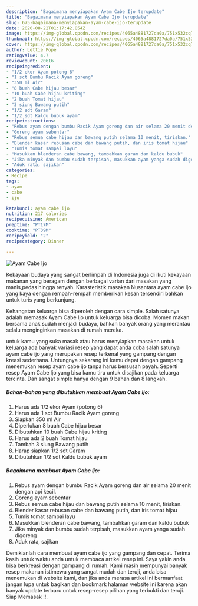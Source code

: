 ```yaml
---
description: "Bagaimana menyiapakan Ayam Cabe Ijo terupdate"
title: "Bagaimana menyiapakan Ayam Cabe Ijo terupdate"
slug: 675-bagaimana-menyiapakan-ayam-cabe-ijo-terupdate
date: 2020-08-22T01:17:42.854Z
image: https://img-global.cpcdn.com/recipes/4065a4881727da0a/751x532cq70/ayam-cabe-ijo-foto-resep-utama.jpg
thumbnail: https://img-global.cpcdn.com/recipes/4065a4881727da0a/751x532cq70/ayam-cabe-ijo-foto-resep-utama.jpg
cover: https://img-global.cpcdn.com/recipes/4065a4881727da0a/751x532cq70/ayam-cabe-ijo-foto-resep-utama.jpg
author: Lettie Pope
ratingvalue: 4.7
reviewcount: 20616
recipeingredient:
- "1/2 ekor Ayam potong 6"
- "1 sct Bumbu Racik Ayam goreng"
- "350 ml Air"
- "8 buah Cabe hijau besar"
- "10 buah Cabe hijau kriting"
- "2 buah Tomat hijau"
- "3 siung Bawang putih"
- "1/2 sdt Garam"
- "1/2 sdt Kaldu bubuk ayam"
recipeinstructions:
- "Rebus ayam dengan bumbu Racik Ayam goreng dan air selama 20 menit dengan api kecil."
- "Goreng ayam sebentar"
- "Rebus semua cabe hijau dan bawang putih selama 10 menit, tiriskan."
- "Blender kasar rebusan cabe dan bawang putih, dan iris tomat hijau"
- "Tumis tomat sampai layu"
- "Masukkan blenderan cabe bawang, tambahkan garam dan kaldu bubuk"
- "Jika minyak dan bumbu sudah terpisah, masukkan ayam yanga sudah digoreng"
- "Aduk rata, sajikan"
categories:
- Recipe
tags:
- ayam
- cabe
- ijo

katakunci: ayam cabe ijo 
nutrition: 217 calories
recipecuisine: American
preptime: "PT17M"
cooktime: "PT39M"
recipeyield: "2"
recipecategory: Dinner

---
```



![Ayam Cabe Ijo](https://img-global.cpcdn.com/recipes/4065a4881727da0a/751x532cq70/ayam-cabe-ijo-foto-resep-utama.jpg)

Kekayaan budaya yang sangat berlimpah di Indonesia juga di ikuti kekayaan makanan yang beragam dengan berbagai varian dari masakan yang manis,pedas hingga renyah. Karasteristik masakan Nusantara ayam cabe ijo yang kaya dengan rempah-rempah memberikan kesan tersendiri bahkan untuk turis yang berkunjung.


Kehangatan keluarga bisa diperoleh dengan cara simple. Salah satunya adalah memasak Ayam Cabe Ijo untuk keluarga bisa dicoba. Momen makan bersama anak sudah menjadi budaya, bahkan banyak orang yang merantau selalu menginginkan masakan di rumah mereka.



untuk kamu yang suka masak atau harus menyiapkan masakan untuk keluarga ada banyak variasi resep yang dapat anda coba salah satunya ayam cabe ijo yang merupakan resep terkenal yang gampang dengan kreasi sederhana. Untungnya sekarang ini kamu dapat dengan gampang menemukan resep ayam cabe ijo tanpa harus bersusah payah.
Seperti resep Ayam Cabe Ijo yang bisa kamu tiru untuk disajikan pada keluarga tercinta. Dan sangat simple hanya dengan 9 bahan dan 8 langkah.


<!--inarticleads1-->

##### Bahan-bahan yang dibutuhkan membuat Ayam Cabe Ijo:

1. Harus ada 1/2 ekor Ayam (potong 6)
1. Harus ada 1 sct Bumbu Racik Ayam goreng
1. Siapkan 350 ml Air
1. Diperlukan 8 buah Cabe hijau besar
1. Dibutuhkan 10 buah Cabe hijau kriting
1. Harus ada 2 buah Tomat hijau
1. Tambah 3 siung Bawang putih
1. Harap siapkan 1/2 sdt Garam
1. Dibutuhkan 1/2 sdt Kaldu bubuk ayam




<!--inarticleads2-->

##### Bagaimana membuat  Ayam Cabe Ijo:

1. Rebus ayam dengan bumbu Racik Ayam goreng dan air selama 20 menit dengan api kecil.
1. Goreng ayam sebentar
1. Rebus semua cabe hijau dan bawang putih selama 10 menit, tiriskan.
1. Blender kasar rebusan cabe dan bawang putih, dan iris tomat hijau
1. Tumis tomat sampai layu
1. Masukkan blenderan cabe bawang, tambahkan garam dan kaldu bubuk
1. Jika minyak dan bumbu sudah terpisah, masukkan ayam yanga sudah digoreng
1. Aduk rata, sajikan




Demikianlah cara membuat ayam cabe ijo yang gampang dan cepat. Terima kasih untuk waktu anda untuk membaca artikel resep ini. Saya yakin anda bisa berkreasi dengan gampang di rumah. Kami masih mempunyai banyak resep makanan istimewa yang sangat mudah dan teruji, anda bisa menemukan di website kami, dan jika anda merasa artikel ini bermanfaat jangan lupa untuk bagikan dan bookmark halaman website ini karena akan banyak update terbaru untuk resep-resep pilihan yang terbukti dan teruji. Siap Memasak !!. 
